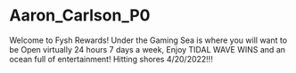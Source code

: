 # Aaron_Carlson_P0
Welcome to Fysh Rewards!
Under the Gaming Sea is where you will want to be 
Open virtually 24 hours 7 days a week,
Enjoy TIDAL WAVE WINS and an ocean full of entertainment!
Hitting shores 4/20/2022!!!
